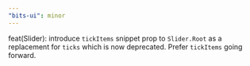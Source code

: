```yaml
---
"bits-ui": minor
---
```


feat(Slider): introduce `tickItems` snippet prop to `Slider.Root` as a replacement for `ticks` which is now deprecated. Prefer `tickItems` going forward.
